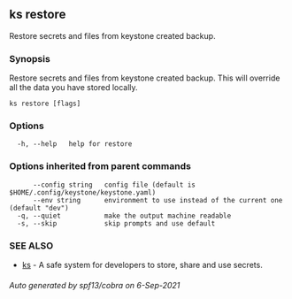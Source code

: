 ## ks restore

Restore secrets and files from keystone created backup.

### Synopsis

Restore secrets and files from keystone created backup.
This will override all the data you have stored locally.

```
ks restore [flags]
```

### Options

```
  -h, --help   help for restore
```

### Options inherited from parent commands

```
      --config string   config file (default is $HOME/.config/keystone/keystone.yaml)
      --env string      environment to use instead of the current one (default "dev")
  -q, --quiet           make the output machine readable
  -s, --skip            skip prompts and use default
```

### SEE ALSO

* [ks](ks.md)	 - A safe system for developers to store, share and use secrets.

###### Auto generated by spf13/cobra on 6-Sep-2021
